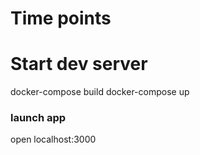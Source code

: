 # Time points

# Start dev server
docker-compose build
docker-compose up

### launch app
open localhost:3000
